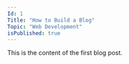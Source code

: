 ```yaml
---
Id: 1
Title: "How to Build a Blog"
Topic: "Web Development"
isPublished: true
---
```

This is the content of the first blog post.
